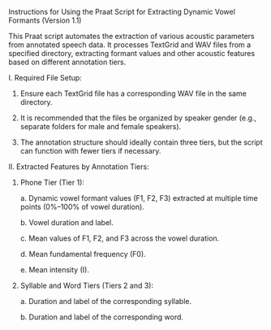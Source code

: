 Instructions for Using the Praat Script for Extracting Dynamic Vowel Formants (Version 1.1)

This Praat script automates the extraction of various acoustic parameters from annotated speech data. It processes TextGrid and WAV files from a specified directory, extracting formant values and other acoustic features based on different annotation tiers.

I. Required File Setup:

1. Ensure each TextGrid file has a corresponding WAV file in the same directory.
   
2. It is recommended that the files be organized by speaker gender (e.g., separate folders for male and female speakers).
   
3. The annotation structure should ideally contain three tiers, but the script can function with fewer tiers if necessary.
   
II. Extracted Features by Annotation Tiers:

1. Phone Tier (Tier 1):
   
   a. Dynamic vowel formant values (F1, F2, F3) extracted at multiple time points (0%–100% of vowel duration).
   
   b. Vowel duration and label.
   
   c. Mean values of F1, F2, and F3 across the vowel duration.
   
   d. Mean fundamental frequency (F0).
   
   e. Mean intensity (I).

3. Syllable and Word Tiers (Tiers 2 and 3):
   
   a. Duration and label of the corresponding syllable.
   
   b. Duration and label of the corresponding word.
